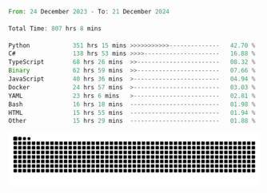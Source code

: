 <!--START_SECTION:waka-->

```rust
From: 24 December 2023 - To: 21 December 2024

Total Time: 807 hrs 8 mins

Python            351 hrs 15 mins >>>>>>>>>>>--------------   42.70 %
C#                138 hrs 53 mins >>>>---------------------   16.88 %
TypeScript        68 hrs 26 mins  >>-----------------------   08.32 %
Binary            62 hrs 59 mins  >>-----------------------   07.66 %
JavaScript        40 hrs 36 mins  >------------------------   04.94 %
Docker            24 hrs 57 mins  >------------------------   03.03 %
YAML              23 hrs 6 mins   >------------------------   02.81 %
Bash              16 hrs 18 mins  -------------------------   01.98 %
HTML              15 hrs 55 mins  -------------------------   01.94 %
Other             15 hrs 29 mins  -------------------------   01.88 %
```

<!--END_SECTION:waka-->


<picture>
  <source media="(prefers-color-scheme: dark)" srcset="https://raw.githubusercontent.com/jeerawut97/jeerawut97/output/github-contribution-grid-snake.svg">
  <img alt="github contribution grid snake animation" src="https://raw.githubusercontent.com/jeerawut97/jeerawut97/output/github-contribution-grid-snake.svg">
</picture>
